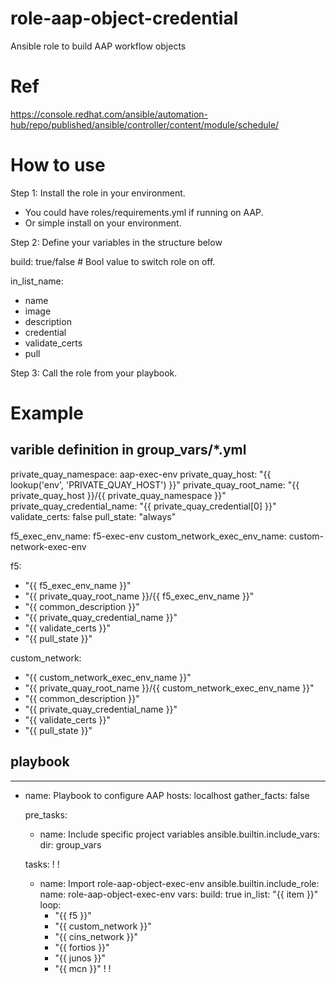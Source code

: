 # role-aap-object-credential
Ansible role to build AAP workflow objects

# Ref
https://console.redhat.com/ansible/automation-hub/repo/published/ansible/controller/content/module/schedule/

# How to use

Step 1: Install the role in your environment.
   - You could have roles/requirements.yml if running on AAP.
   - Or simple install on your environment.

Step 2: Define your variables in the structure below

build: true/false # Bool value to switch role on off.

in_list_name:
   - name
   - image
   - description
   - credential
   - validate_certs
   - pull

Step 3: Call the role from your playbook.

# Example

## varible definition in group_vars/*.yml

private_quay_namespace: aap-exec-env
private_quay_host: "{{ lookup('env', 'PRIVATE_QUAY_HOST') }}"
private_quay_root_name: "{{ private_quay_host }}/{{ private_quay_namespace }}"
private_quay_credential_name: "{{ private_quay_credential[0] }}"
validate_certs: false
pull_state: "always"

f5_exec_env_name: f5-exec-env
custom_network_exec_env_name: custom-network-exec-env


f5:
  - "{{ f5_exec_env_name }}"
  - "{{ private_quay_root_name }}/{{ f5_exec_env_name }}"
  - "{{ common_description }}"
  - "{{ private_quay_credential_name }}"
  - "{{ validate_certs }}"
  - "{{ pull_state }}"

custom_network:
  - "{{ custom_network_exec_env_name }}"
  - "{{ private_quay_root_name }}/{{ custom_network_exec_env_name }}"
  - "{{ common_description }}"
  - "{{ private_quay_credential_name }}"
  - "{{ validate_certs }}"
  - "{{ pull_state }}"
  
## playbook

---
- name: Playbook to configure AAP
  hosts: localhost
  gather_facts: false
 
  pre_tasks:
    - name: Include specific project variables
      ansible.builtin.include_vars:
        dir: group_vars

  tasks:
    !
    !
    - name: Import role-aap-object-exec-env
      ansible.builtin.include_role:
        name: role-aap-object-exec-env
      vars:
        build: true
        in_list: "{{ item }}"
      loop:
        - "{{ f5 }}"
        - "{{ custom_network }}"
        - "{{ cins_network }}"
        - "{{ fortios }}"
        - "{{ junos }}"
        - "{{ mcn }}"
    !
    !